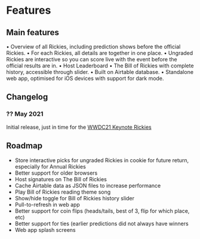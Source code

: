 # Features


## Main features

•  Overview of all Rickies, including prediction shows before the official Rickies. 
•  For each Rickies, all details are together in one place.
•  Ungraded Rickies are interactive so you can score live with the event before the official results are in.
•  Host Leaderboard
•  The Bill of Rickies with complete history, accessible through slider.
•  Built on Airtable database.
•  Standalone web app, optimised for iOS devices with support for dark mode. 

## Changelog

### ?? May 2021
Initial release, just in time for the [WWDC21 Keynote Rickies](https://rickies.co/keynote-jun-2021)

## Roadmap

- Store interactive picks for ungraded Rickies in cookie for future return, especially for Annual Rickies
- Better support for older browsers 
- Host signatures on The Bill of Rickies
- Cache Airtable data as JSON files to increase performance
- Play Bill of Rickies reading theme song
- Show/hide toggle for Bill of Rickies history slider
- Pull-to-refresh in web app
- Better support for coin flips (heads/tails, best of 3, flip for which place, etc)
- Better support for ties (earlier predictions did not always have winners
- Web app splash screens